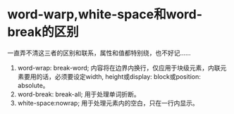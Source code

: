 # word-warp,white-space和word-break的区别 #

一直弄不清这三者的区别和联系，属性和值都特别绕，也不好记……

1. word-wrap: break-word; 内容将在边界内换行，仅应用于块级元素，内联元素要用的话，必须要设定width, height或display: block或position: absolute。
2. word-break: break-all; 用于处理单词折断。
3. white-space:nowrap; 用于处理元素内的空白，只在一行内显示。